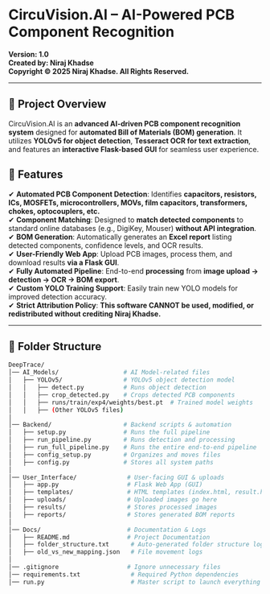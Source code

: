 # CircuVision.AI – AI-Powered PCB Component Recognition  
**Version: 1.0**  
**Created by: Niraj Khadse**  
**Copyright © 2025 Niraj Khadse. All Rights Reserved.**  

---

## 📌 Project Overview  
CircuVision.AI is an **advanced AI-driven PCB component recognition system** designed for **automated Bill of Materials (BOM) generation**. It utilizes **YOLOv5 for object detection**, **Tesseract OCR for text extraction**, and features an **interactive Flask-based GUI** for seamless user experience.  

## 🚀 Features  
✔ **Automated PCB Component Detection**: Identifies **capacitors, resistors, ICs, MOSFETs, microcontrollers, MOVs, film capacitors, transformers, chokes, optocouplers, etc.**  
✔ **Component Matching**: Designed to **match detected components** to standard online databases (e.g., DigiKey, Mouser) **without API integration**.  
✔ **BOM Generation**: Automatically generates an **Excel report** listing detected components, confidence levels, and OCR results.  
✔ **User-Friendly Web App**: Upload PCB images, process them, and download results **via a Flask GUI**.  
✔ **Fully Automated Pipeline**: End-to-end **processing** from **image upload → detection → OCR → BOM export**.  
✔ **Custom YOLO Training Support**: Easily train new YOLO models for improved detection accuracy.  
✔ **Strict Attribution Policy**: **This software CANNOT be used, modified, or redistributed without crediting Niraj Khadse.**  

---

## 📂 **Folder Structure**  

```bash
DeepTrace/
│── AI_Models/                  # AI Model-related files
│   ├── YOLOv5/                 # YOLOv5 object detection model
│   │   ├── detect.py           # Runs object detection
│   │   ├── crop_detected.py    # Crops detected PCB components
│   │   ├── runs/train/exp4/weights/best.pt  # Trained model weights
│   │   ├── (Other YOLOv5 files)
│
│── Backend/                    # Backend scripts & automation
│   ├── setup.py                # Runs the full pipeline
│   ├── run_pipeline.py         # Runs detection and processing
│   ├── run_full_pipeline.py    # Runs the entire end-to-end pipeline
│   ├── config_setup.py         # Organizes and moves files
│   ├── config.py               # Stores all system paths
│
│── User_Interface/              # User-facing GUI & uploads
│   ├── app.py                   # Flask Web App (GUI)
│   ├── templates/               # HTML templates (index.html, result.html)
│   ├── uploads/                 # Uploaded images go here
│   ├── results/                 # Stores processed images
│   ├── reports/                 # Stores generated BOM reports
│
│── Docs/                        # Documentation & Logs
│   ├── README.md                # Project Documentation
│   ├── folder_structure.txt      # Auto-generated folder structure log
│   ├── old_vs_new_mapping.json   # File movement logs
│
│── .gitignore                   # Ignore unnecessary files
│── requirements.txt              # Required Python dependencies
│── run.py                        # Master script to launch everything
